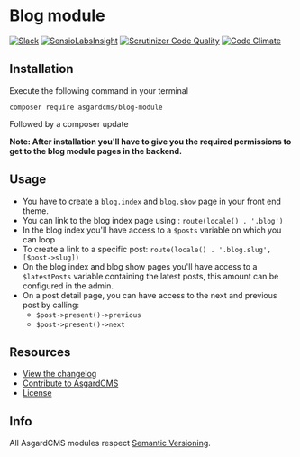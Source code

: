 # Blog module

[![Slack](http://slack.asgardcms.com/badge.svg)](http://slack.asgardcms.com/)
[![SensioLabsInsight](https://insight.sensiolabs.com/projects/c54f38d9-20fb-41e8-b2be-bdeb7144ad4b/mini.png)](https://insight.sensiolabs.com/projects/c54f38d9-20fb-41e8-b2be-bdeb7144ad4b)
[![Scrutinizer Code Quality](https://scrutinizer-ci.com/g/AsgardCms/Blog/badges/quality-score.png?b=master)](https://scrutinizer-ci.com/g/AsgardCms/Blog/?branch=master)
[![Code Climate](https://codeclimate.com/github/AsgardCms/Blog/badges/gpa.svg)](https://codeclimate.com/github/AsgardCms/Blog)

## Installation

Execute the following command in your terminal

    composer require asgardcms/blog-module


Followed by a composer update

**Note: After installation you'll have to give you the required permissions to get to the blog module pages in the backend.**


## Usage

- You have to create a `blog.index` and `blog.show` page in your front end theme.
- You can link to the blog index page using : `route(locale() . '.blog')`
- In the blog index you'll have access to a `$posts` variable on which you can loop
- To create a link to a specific post: `route(locale() . '.blog.slug', [$post->slug])`
- On the blog index and blog show pages you'll have access to a `$latestPosts` variable containing the latest posts, this amount can be configured in the admin.
- On a post detail page, you can have access to the next and previous post by calling:
    - `$post->present()->previous`
    - `$post->present()->next`


## Resources

- [View the changelog](CHANGELOG.md)
- [Contribute to AsgardCMS](CONTRIBUTING.md)
- [License](LICENSE.md)


## Info

All AsgardCMS modules respect [Semantic Versioning](http://semver.org/).

